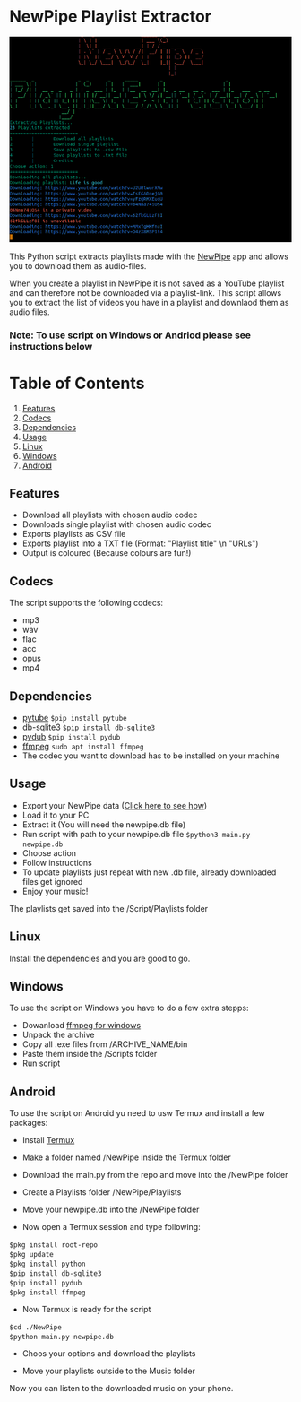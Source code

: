 # NewPipe Playlist Extractor

![NewPipe Playlist Extractor](/Screenshots/Screenshot_Extractor.png)

This Python script extracts playlists made with the [NewPipe](https://newpipe.net/) app and allows you to download them as  audio-files. 

When you create a playlist in NewPipe it is not saved as a YouTube playlist and can therefore not be downloaded via a playlist-link. This script allows you to extract the list of videos you have in a playlist and downlaod them as audio files. 

### Note: To use script on Windows or Andriod please see instructions below

# Table of Contents
1. [Features](https://github.com/Quasolaris/NewPipePlaylistExtractor#features)
2. [Codecs](https://github.com/Quasolaris/NewPipePlaylistExtractor#codecs)
3. [Dependencies](https://github.com/Quasolaris/NewPipePlaylistExtractor#dependencies)
4. [Usage](https://github.com/Quasolaris/NewPipePlaylistExtractor#usage)
5. [Linux](https://github.com/Quasolaris/NewPipePlaylistExtractor#linux)
6. [Windows](https://github.com/Quasolaris/NewPipePlaylistExtractor#windows)
7. [Android](https://github.com/Quasolaris/NewPipePlaylistExtractor#andriod)



## Features
- Download all playlists with chosen audio codec
- Downloads single playlist with chosen audio codec
- Exports playlists as CSV file
- Exports playlist into a TXT file (Format: "Playlist title" \n "URLs")
- Output is coloured (Because colours are fun!)


## Codecs
The script supports the following codecs:
- mp3
- wav
- flac
- acc
- opus
- mp4

## Dependencies
- [pytube](https://pypi.org/project/pytube/) ``$pip install pytube``
- [db-sqlite3](https://pypi.org/project/db-sqlite3/) ``$pip install db-sqlite3``
- [pydub](https://pypi.org/project/pydub/) ``$pip install pydub``
- [ffmpeg](https://ffmpeg.org/) ``sudo apt install ffmpeg``
- The codec you want to download has to be  installed on your machine

## Usage
- Export your NewPipe data ([Click here to see how](https://newpipe.net/FAQ/tutorials/import-export-data/))
- Load it to your PC
- Extract it (You will need the newpipe.db file)
- Run script with path to your newpipe.db file ``$python3 main.py newpipe.db``
- Choose action
- Follow instructions
- To update playlists just repeat with new .db file, already downloaded files get ignored
- Enjoy your music!

The playlists get saved into the /Script/Playlists folder

## Linux
Install the dependencies and you are good to go.

## Windows
To use the script on Windows you have to do a few extra stepps:

- Dowanload [ffmpeg for windows](https://www.gyan.dev/ffmpeg/builds/ffmpeg-git-essentials.7z)
- Unpack the archive
- Copy all .exe files from /ARCHIVE_NAME/bin
- Paste them inside the /Scripts folder
- Run script

## Android
To use the script on Android yu need to usw Termux and install a few packages:

- Install [Termux](https://termux.com/)

- Make a folder named /NewPipe inside the Termux folder

- Download the main.py from the repo and move into the /NewPipe folder

- Create a Playlists folder /NewPipe/Playlists

- Move your newpipe.db into the /NewPipe folder

- Now open a Termux session and type following:

``$pkg install root-repo``<br>
``$pkg update``<br>
``$pkg install python``<br>
``$pip install db-sqlite3``<br>
``$pip install pydub``<br>
``$pkg install ffmpeg``<br>

- Now Termux is ready for the script

``$cd ./NewPipe``<br>
``$python main.py newpipe.db``

- Choos your options and download the playlists

- Move your playlists outside to the Music folder

Now you can listen to the downloaded music on your phone.




